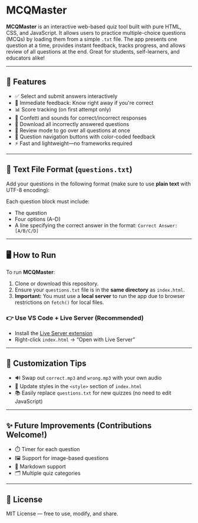 # MCQMaster

**MCQMaster** is an interactive web-based quiz tool built with pure HTML, CSS, and JavaScript. It allows users to practice multiple-choice questions (MCQs) by loading them from a simple `.txt` file. The app presents one question at a time, provides instant feedback, tracks progress, and allows review of all questions at the end. Great for students, self-learners, and educators alike!

---

## 🚀 Features

- ✅ Select and submit answers interactively  
- 🎯 Immediate feedback: Know right away if you're correct  
- 📊 Score tracking (on first attempt only)  
- 🎉 Confetti and sounds for correct/incorrect responses  
- 📁 Download all incorrectly answered questions  
- 🔁 Review mode to go over all questions at once  
- 🧭 Question navigation buttons with color-coded feedback  
- ⚡ Fast and lightweight—no frameworks required

---

## 📄 Text File Format (`questions.txt`)

Add your questions in the following format (make sure to use **plain text** with UTF-8 encoding):


Each question block must include:
- The question
- Four options (A–D)
- A line specifying the correct answer in the format: `Correct Answer: [A/B/C/D]`

---

## 🖥️ How to Run

To run **MCQMaster**:

1. Clone or download this repository.
2. Ensure your `questions.txt` file is in the **same directory** as `index.html`.
3. **Important:** You must use a **local server** to run the app due to browser restrictions on `fetch()` for local files.

### 👉 Use VS Code + Live Server (Recommended)

- Install the [Live Server extension](https://marketplace.visualstudio.com/items?itemName=ritwickdey.LiveServer)
- Right-click `index.html` → “Open with Live Server”

---

## 🔧 Customization Tips

- 🔊 Swap out `correct.mp3` and `wrong.mp3` with your own audio
- 🎨 Update styles in the `<style>` section of `index.html`
- 📚 Easily replace `questions.txt` for new quizzes (no need to edit JavaScript)

---

## ✨ Future Improvements (Contributions Welcome!)

- ⏱️ Timer for each question
- 🖼️ Support for image-based questions
- 🧾 Markdown support
- 🗂️ Multiple quiz categories

---

## 📜 License

MIT License — free to use, modify, and share.
